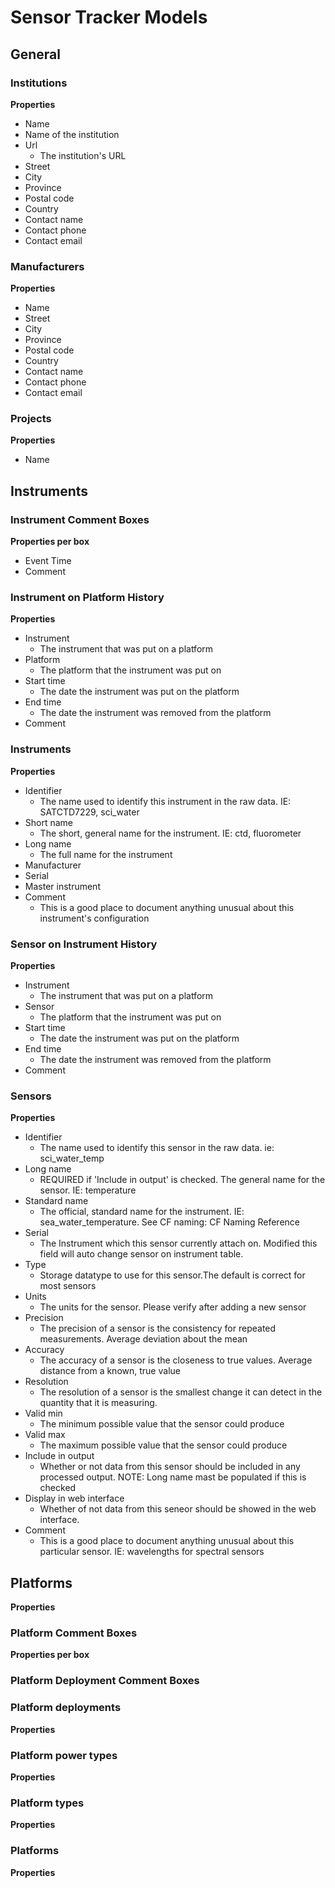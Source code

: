 # Sensor Tracker Models

## General

### Institutions
**Properties**
- Name
- Name of the institution
- Url
  - The institution's URL
- Street
- City
- Province
- Postal code
- Country
- Contact name
- Contact phone
- Contact email

### Manufacturers
**Properties**
- Name
- Street
- City
- Province
- Postal code
- Country
- Contact name
- Contact phone
- Contact email

### Projects
**Properties**
- Name

## Instruments

### Instrument Comment Boxes
**Properties per box**
- Event Time
- Comment


### Instrument on Platform History
**Properties**
- Instrument
  - The instrument that was put on a platform
- Platform
  - The platform that the instrument was put on
- Start time
  - The date the instrument was put on the platform
- End time
  - The date the instrument was removed from the platform
- Comment

### Instruments	
**Properties**
- Identifier
  - The name used to identify this instrument in the raw data. IE: SATCTD7229, sci_water
- Short name
  - The short, general name for the instrument. IE: ctd, fluorometer
- Long name
  - The full name for the instrument
- Manufacturer
- Serial
- Master instrument
- Comment
  - This is a good place to document anything unusual about this instrument's configuration

### Sensor on Instrument History
**Properties**
- Instrument
  - The instrument that was put on a platform
- Sensor
  - The platform that the instrument was put on
- Start time
  - The date the instrument was put on the platform
- End time
  - The date the instrument was removed from the platform
- Comment

### Sensors	
**Properties**
- Identifier
  - The name used to identify this sensor in the raw data. ie: sci_water_temp
- Long name
  - REQUIRED if 'Include in output' is checked. The general name for the sensor. IE: temperature
- Standard name
  - The official, standard name for the instrument. IE: sea_water_temperature. See CF naming: CF Naming Reference
- Serial
  - The Instrument which this sensor currently attach on. Modified this field will auto change sensor on instrument table.
- Type
  - Storage datatype to use for this sensor.The default is correct for most sensors
- Units
  - The units for the sensor. Please verify after adding a new sensor
- Precision
  - The precision of a sensor is the consistency for repeated measurements. Average deviation about the mean
- Accuracy
  - The accuracy of a sensor is the closeness to true values. Average distance from a known, true value
- Resolution
  - The resolution of a sensor is the smallest change it can detect in the quantity that it is measuring.
- Valid min
  - The minimum possible value that the sensor could produce
- Valid max
  - The maximum possible value that the sensor could produce
- Include in output
  - Whether or not data from this sensor should be included in any processed output. NOTE: Long name mast be populated if this is checked
- Display in web interface
  - Whether of not data from this seneor should be showed in the web interface.
- Comment
  - This is a good place to document anything unusual about this particular sensor. IE: wavelengths for spectral sensors

## Platforms
**Properties**

### Platform Comment Boxes
**Properties per box**

### Platform Deployment Comment Boxes	

### Platform deployments	
**Properties**

### Platform power types	
**Properties**

### Platform types	
**Properties**

### Platforms
**Properties**

